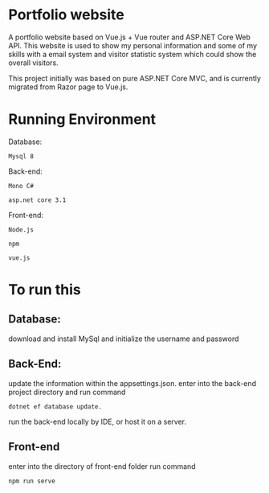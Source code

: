 # Portfolio website

A portfolio website based on Vue.js + Vue router and ASP.NET Core Web API. This website is used to show my personal information and some of my skills with a email system and visitor statistic system which could show the overall visitors. 

This project initially was based on pure ASP.NET Core MVC, and is currently migrated from Razor page to Vue.js.

# Running Environment

Database: 
```
Mysql 8
```
Back-end: 
```
Mono C#
```
```
asp.net core 3.1
```
Front-end: 
```
Node.js
```
```
npm
```
```
vue.js
```
# To run this

## Database: 
download and install MySql and initialize the username and password

## Back-End: 
update the information within the appsettings.json.
enter into the back-end project directory and run command 
```
dotnet ef database update.
```
run the back-end locally by IDE, or host it on a server.

## Front-end
enter into the directory of front-end folder
run command 
```
npm run serve
```
          




